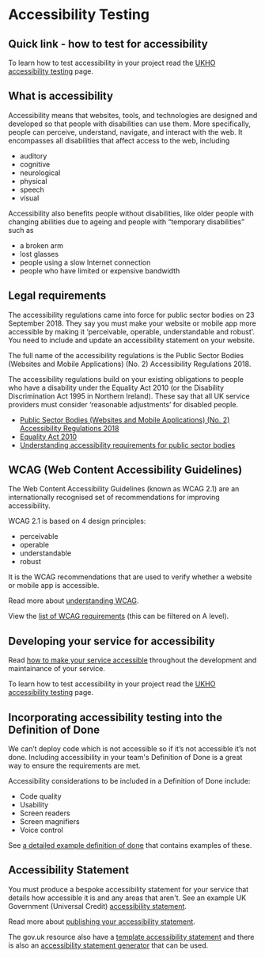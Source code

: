 # Accessibility Testing

## Quick link - how to test for accessibility

To learn how to test accessibility in your project read the [UKHO accessibility testing](web-accessibility-testing.md) page.

## What is accessibility

Accessibility means that websites, tools, and technologies are designed and developed so that people with disabilities can use them. More specifically, people can perceive, understand, navigate, and interact with the web. It encompasses all disabilities that affect access to the web, including

* auditory
* cognitive
* neurological
* physical
* speech
* visual

Accessibility also benefits people without disabilities, like older people with changing abilities due to ageing and people with “temporary disabilities” such as

* a broken arm
* lost glasses
* people using a slow Internet connection
* people who have limited or expensive bandwidth

## Legal requirements

The accessibility regulations came into force for public sector bodies on 23 September 2018. They say you must make your website or mobile app more accessible by making it ‘perceivable, operable, understandable and robust’. You need to include and update an accessibility statement on your website.

The full name of the accessibility regulations is the Public Sector Bodies (Websites and Mobile Applications) (No. 2) Accessibility Regulations 2018.

The accessibility regulations build on your existing obligations to people who have a disability under the Equality Act 2010 (or the Disability Discrimination Act 1995 in Northern Ireland). These say that all UK service providers must consider ‘reasonable adjustments’ for disabled people.

* [Public Sector Bodies (Websites and Mobile Applications) (No. 2) Accessibility Regulations 2018](https://www.legislation.gov.uk/uksi/2018/952/contents/made)
* [Equality Act 2010](https://www.legislation.gov.uk/ukpga/2010/15/contents)
* [Understanding accessibility requirements for public sector bodies](https://www.gov.uk/guidance/accessibility-requirements-for-public-sector-websites-and-apps)

## WCAG (Web Content Accessibility Guidelines)

The Web Content Accessibility Guidelines (known as WCAG 2.1) are an internationally recognised set of recommendations for improving accessibility.

WCAG 2.1 is based on 4 design principles:

* perceivable
* operable
* understandable
* robust

It is the WCAG recommendations that are used to verify whether a website or mobile app is accessible.

Read more about [understanding WCAG](https://www.gov.uk/service-manual/helping-people-to-use-your-service/understanding-wcag).

View the [list of WCAG requirements](https://www.w3.org/WAI/WCAG21/quickref/) (this can be filtered on A level).

## Developing your service for accessibility

Read [how to make your service accessible](https://www.gov.uk/service-manual/helping-people-to-use-your-service/making-your-service-accessible-an-introduction) throughout the development and maintainance of your service.

To learn how to test accessibility in your project read the [UKHO accessibility testing](web-accesibility-testing.md) page.

## Incorporating accessibility testing into the Definition of Done

We can’t deploy code which is not accessible so if it’s not accessible it’s not done. Including accessibility in your team's Definition of Done is a great way to ensure the requirements are met.

Accessibility considerations to be included in a Definition of Done include:

* Code quality
* Usability
* Screen readers
* Screen magnifiers
* Voice control

See [a detailed example definition of done](https://github.com/hmrc/accessibility/blob/master/docs/definition-of-done.md) that contains examples of these.

## Accessibility Statement

You must produce a bespoke accessibility statement for your service that details how accessible it is and any areas that aren't. See an example UK Government (Universal Credit) [accessibility statement](https://www.universal-credit.service.gov.uk/accessibility-statement).

Read more about [publishing your accessibility statement](https://www.gov.uk/guidance/make-your-website-or-app-accessible-and-publish-an-accessibility-statement#publish-your-accessibility-statement).

The gov.uk resource also have a [template accessibility statement](https://www.gov.uk/government/publications/sample-accessibility-statement/sample-accessibility-statement-for-a-fictional-public-sector-website) and there is also an [accessibility statement generator](https://www.w3.org/WAI/planning/statements/generator/#create) that can be used.

